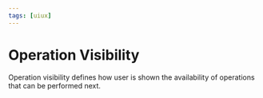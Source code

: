 ```yaml
---
tags: [uiux]
---
```


# Operation Visibility

Operation visibility defines how user is shown the availability of operations
that can be performed next.
